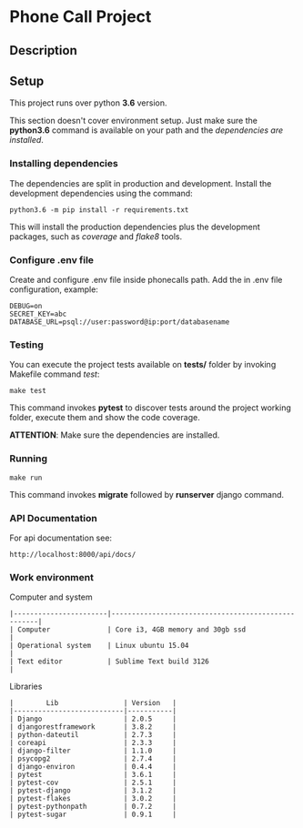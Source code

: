 
# Phone Call Project

## Description



## Setup

This project runs over python **3.6** version.

This section doesn't cover environment setup. Just make sure the **python3.6** command is available on your path and the *dependencies are installed*.


### Installing dependencies

The dependencies are split in production and development. Install the development dependencies using the command:

    python3.6 -m pip install -r requirements.txt

This will install the production dependencies plus the development packages, such as *coverage* and *flake8* tools.


### Configure .env file

Create and configure .env file inside phonecalls path. Add the in .env file configuration, example:
   
    DEBUG=on
    SECRET_KEY=abc
    DATABASE_URL=psql://user:password@ip:port/databasename


### Testing

You can execute the project tests available on **tests/** folder by invoking Makefile command *test*:

    make test

This command invokes **pytest** to discover tests around the project working folder, execute them and show the code coverage.

**ATTENTION**: Make sure the dependencies are installed.


### Running

    make run

This command invokes **migrate** followed by **runserver** django command.


### API Documentation

For api documentation see:

    http://localhost:8000/api/docs/


### Work environment

Computer and system

    |-----------------------|----------------------------------------------------|
    | Computer              | Core i3, 4GB memory and 30gb ssd                   |
    | Operational system    | Linux ubuntu 15.04                                 |
    | Text editor           | Sublime Text build 3126                            |


Libraries
    
    |        Lib                | Version   |
    |---------------------------|-----------|
    | Django                    | 2.0.5     |
    | djangorestframework       | 3.8.2     |
    | python-dateutil           | 2.7.3     | 
    | coreapi                   | 2.3.3     |
    | django-filter             | 1.1.0     |
    | psycopg2                  | 2.7.4     |
    | django-environ            | 0.4.4     |
    | pytest                    | 3.6.1     |
    | pytest-cov                | 2.5.1     |
    | pytest-django             | 3.1.2     |
    | pytest-flakes             | 3.0.2     |
    | pytest-pythonpath         | 0.7.2     |
    | pytest-sugar              | 0.9.1     |